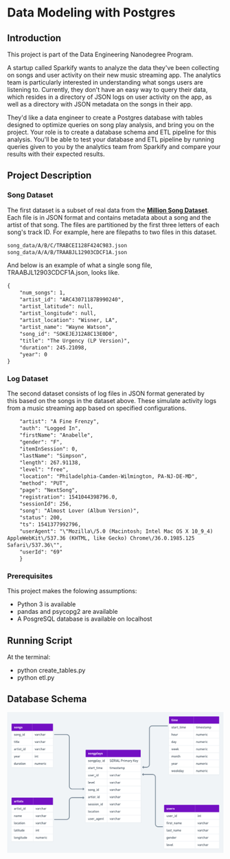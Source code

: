 # Data Modeling with Postgres

## **Introduction**

This project is part of the Data Engineering Nanodegree Program.

A startup called Sparkify wants to analyze the data they've been collecting on songs and user activity on their new music streaming app. The analytics team is particularly interested in understanding what songs users are listening to. Currently, they don't have an easy way to query their data, which resides in a directory of JSON logs on user activity on the app, as well as a directory with JSON metadata on the songs in their app.

They'd like a data engineer to create a Postgres database with tables designed to optimize queries on song play analysis, and bring you on the project. Your role is to create a database schema and ETL pipeline for this analysis. You'll be able to test your database and ETL pipeline by running queries given to you by the analytics team from Sparkify and compare your results with their expected results.

## **Project Description**

### **Song Dataset**

The first dataset is a subset of real data from the **[Million Song Dataset](https://labrosa.ee.columbia.edu/millionsong/)**. Each file is in JSON format and contains metadata about a song and the artist of that song. The files are partitioned by the first three letters of each song's track ID. For example, here are filepaths to two files in this dataset.

```
song_data/A/B/C/TRABCEI128F424C983.json
song_data/A/A/B/TRAABJL12903CDCF1A.json

```

And below is an example of what a single song file, TRAABJL12903CDCF1A.json, looks like.

```
{
    "num_songs": 1,
    "artist_id": "ARC43071187B990240",
    "artist_latitude": null,
    "artist_longitude": null,
    "artist_location": "Wisner, LA",
    "artist_name": "Wayne Watson",
    "song_id": "SOKEJEJ12A8C13E0D0",
    "title": "The Urgency (LP Version)",
    "duration": 245.21098,
    "year": 0
}
```

### **Log Dataset**

The second dataset consists of log files in JSON format generated by this based on the songs in the dataset above. These simulate activity logs from a music streaming app based on specified configurations.

```{
    "artist": "A Fine Frenzy",
    "auth": "Logged In",
    "firstName": "Anabelle",
    "gender": "F",
    "itemInSession": 0,
    "lastName": "Simpson",
    "length": 267.91138,
    "level": "free",
    "location": "Philadelphia-Camden-Wilmington, PA-NJ-DE-MD",
    "method": "PUT",
    "page": "NextSong",
    "registration": 1541044398796.0,
    "sessionId": 256,
    "song": "Almost Lover (Album Version)",
    "status": 200,
    "ts": 1541377992796,
    "userAgent": "\"Mozilla\/5.0 (Macintosh; Intel Mac OS X 10_9_4) AppleWebKit\/537.36 (KHTML, like Gecko) Chrome\/36.0.1985.125 Safari\/537.36\"",
    "userId": "69"
    }
```

### **Prerequisites**
This project makes the folowing assumptions:

- Python 3 is available
- pandas and psycopg2 are available
- A PosgreSQL database is available on localhost

## **Running Script**

At the terminal:

- python create_tables.py
- python etl.py

## **Database Schema** ##

![Database Schema](udacity.png)
